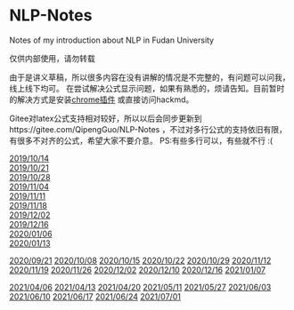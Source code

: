 # NLP-Notes
Notes of my introduction about NLP in Fudan University

仅供内部使用，请勿转载

由于是讲义草稿，所以很多内容在没有讲解的情况是不完整的，有问题可以问我，线上线下均可。
在尝试解决公式显示问题，如果有熟悉的，烦请告知。目前暂时的解决方式是安装[chrome插件](https://chrome.google.com/webstore/detail/mathjax-plugin-for-github/ioemnmodlmafdkllaclgeombjnmnbima) 或直接访问hackmd。

Gitee对latex公式支持相对较好，所以以后会同步更新到https://gitee.com/QipengGuo/NLP-Notes ，不过对多行公式的支持依旧有限，有很多不对齐的公式，希望大家不要介意。  PS:有些多行可以，有些就不行 :(  


[2019/10/14](https://hackmd.io/@IlMAi12lT42ESFI1KhOT8g/rkMAcRltB)  
[2019/10/21](https://hackmd.io/@IlMAi12lT42ESFI1KhOT8g/B1lNhfJwtS)  
[2019/10/28](https://hackmd.io/@IlMAi12lT42ESFI1KhOT8g/S1fEww2Yr)  
[2019/11/04](https://hackmd.io/@IlMAi12lT42ESFI1KhOT8g/Sy0VE8Q9H)  
[2019/11/11](https://hackmd.io/@IlMAi12lT42ESFI1KhOT8g/HykvcHBiS)  
[2019/11/18](https://hackmd.io/@IlMAi12lT42ESFI1KhOT8g/Sk_AGXk3r)  
[2019/12/02](https://hackmd.io/@IlMAi12lT42ESFI1KhOT8g/BJ6TE_b6B)  
[2019/12/16](https://hackmd.io/@IlMAi12lT42ESFI1KhOT8g/H1LE9fA6H)  
[2020/01/06](https://hackmd.io/@IlMAi12lT42ESFI1KhOT8g/Sy9K4qJgL)   
[2020/01/13](https://hackmd.io/@IlMAi12lT42ESFI1KhOT8g/ByvqsAOeU)

[2020/09/21](https://hackmd.io/@IlMAi12lT42ESFI1KhOT8g/HJJ2vmIHP)
[2020/10/08](https://hackmd.io/@IlMAi12lT42ESFI1KhOT8g/HyxSr7iUD)
[2020/10/15](https://hackmd.io/@IlMAi12lT42ESFI1KhOT8g/ryy1dr4PP)
[2020/10/22](https://hackmd.io/@IlMAi12lT42ESFI1KhOT8g/HyOAWu6vD)
[2020/10/29](https://hackmd.io/@IlMAi12lT42ESFI1KhOT8g/B1vp94Duv)
[2020/11/12](https://hackmd.io/@IlMAi12lT42ESFI1KhOT8g/ryoZ95KYw)
[2020/11/19](https://hackmd.io/@IlMAi12lT42ESFI1KhOT8g/HJkh1FXcw)
[2020/11/26](https://hackmd.io/@IlMAi12lT42ESFI1KhOT8g/BkJQrX2qP)
[2020/12/02](https://hackmd.io/@IlMAi12lT42ESFI1KhOT8g/rJoPDMHiv)
[2020/12/10](https://hackmd.io/@IlMAi12lT42ESFI1KhOT8g/BkUHSgAiv)
[2020/12/16](https://hackmd.io/@IlMAi12lT42ESFI1KhOT8g/S14DzZInv)
[2021/01/07](https://hackmd.io/@IlMAi12lT42ESFI1KhOT8g/SkqtZiXAP)


[2021/04/06](https://hackmd.io/@IlMAi12lT42ESFI1KhOT8g/SySFpRuBd)
[2021/04/13](https://hackmd.io/@IlMAi12lT42ESFI1KhOT8g/r1Vh6Gf8d)
[2021/04/20](https://hackmd.io/@IlMAi12lT42ESFI1KhOT8g/By5VQrsLd)
[2021/05/11](https://hackmd.io/@IlMAi12lT42ESFI1KhOT8g/rkN8Gmx_u)
[2021/05/27](https://hackmd.io/@IlMAi12lT42ESFI1KhOT8g/r1QTeQ2Ku)
[2021/06/03](https://hackmd.io/@IlMAi12lT42ESFI1KhOT8g/S1J2ZJUqO)
[2021/06/10](https://hackmd.io/@IlMAi12lT42ESFI1KhOT8g/S1Yy5-0q_)
[2021/06/17](https://hackmd.io/@IlMAi12lT42ESFI1KhOT8g/SkeGlLOju)
[2021/06/24](https://hackmd.io/@IlMAi12lT42ESFI1KhOT8g/ryS1zdZ2u)
[2021/07/01](https://hackmd.io/@IlMAi12lT42ESFI1KhOT8g/Hk1i0a5n_)
